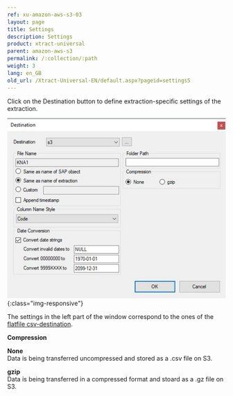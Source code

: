 ```yaml
---
ref: xu-amazon-aws-s3-03
layout: page
title: Settings
description: Settings
product: xtract-universal
parent: amazon-aws-s3
permalink: /:collection/:path
weight: 3
lang: en_GB
old_url: /Xtract-Universal-EN/default.aspx?pageid=settings5
---
```


Click on the Destination button to define extraction-specific settings of the extraction.

![XU_S3_DestinationEinstellungen](/img/content/XU_S3_DestinationEinstellungen.jpg){:class="img-responsive"}

The settings in the left part of the window correspond to the ones of the [flatfile csv-destination](../csv-flat-file/csv-destination-settings).

**Compression**

**None**<br>
Data is being transferred uncompressed and stored as a .csv file on S3.

**gzip**<br>
Data is being transferred in a compressed format and stoard as a .gz file on S3.